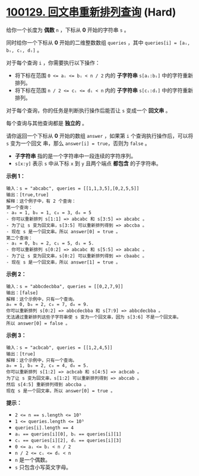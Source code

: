 # [100129. 回文串重新排列查询][link] (Hard)

[link]: https://leetcode.cn/contest/weekly-contest-378/problems/palindrome-rearrangement-queries/

给你一个长度为 **偶数** `n` ，下标从 **0** 开始的字符串 `s` 。

同时给你一个下标从 **0** 开始的二维整数数组 `queries` ，其中 `queries[i] = [aᵢ, bᵢ, cᵢ, dᵢ]` 。

对于每个查询 `i` ，你需要执行以下操作：

- 将下标在范围 `0 <= aᵢ <= bᵢ < n / 2` 内的 **子字符串** `s[aᵢ:bᵢ]` 中的字符重新排列。
- 将下标在范围 `n / 2 <= cᵢ <= dᵢ < n` 内的 **子字符串** `s[cᵢ:dᵢ]` 中的字符重新排列。

对于每个查询，你的任务是判断执行操作后能否让 `s` 变成一个 **回文串** 。

每个查询与其他查询都是 **独立的** 。

请你返回一个下标从 **0** 开始的数组 `answer` ，如果第 `i` 个查询执行操作后，可以将 `s` 变为一个回文
串，那么 `answer[i] = true`，否则为 `false` 。

- **子字符串** 指的是一个字符串中一段连续的字符序列。
- `s[x:y]` 表示 `s` 中从下标 `x` 到 `y` 且两个端点 **都包含** 的子字符串。

**示例 1：**

```
输入：s = "abcabc", queries = [[1,1,3,5],[0,2,5,5]]
输出：[true,true]
解释：这个例子中，有 2 个查询：
第一个查询：
- a₀ = 1, b₀ = 1, c₀ = 3, d₀ = 5
- 你可以重新排列 s[1:1] => abcabc 和 s[3:5] => abcabc 。
- 为了让 s 变为回文串，s[3:5] 可以重新排列得到 => abccba 。
- 现在 s 是一个回文串。所以 answer[0] = true 。
第二个查询：
- a₁ = 0, b₁ = 2, c₁ = 5, d₁ = 5.
- 你可以重新排列 s[0:2] => abcabc 和 s[5:5] => abcabc 。
- 为了让 s 变为回文串，s[0:2] 可以重新排列得到 => cbaabc 。
- 现在 s 是一个回文串，所以 answer[1] = true 。
```

**示例 2：**

```
输入：s = "abbcdecbba", queries = [[0,2,7,9]]
输出：[false]
解释：这个示例中，只有一个查询。
a₀ = 0, b₀ = 2, c₀ = 7, d₀ = 9.
你可以重新排列 s[0:2] => abbcdecbba 和 s[7:9] => abbcdecbba 。
无法通过重新排列这些子字符串使 s 变为一个回文串，因为 s[3:6] 不是一个回文串。
所以 answer[0] = false 。
```

**示例 3：**

```
输入：s = "acbcab", queries = [[1,2,4,5]]
输出：[true]
解释：这个示例中，只有一个查询。
a₀ = 1, b₀ = 2, c₀ = 4, d₀ = 5.
你可以重新排列 s[1:2] => acbcab 和 s[4:5] => acbcab 。
为了让 s 变为回文串，s[1:2] 可以重新排列得到 => abccab 。
然后 s[4:5] 重新排列得到 abccba 。
现在 s 是一个回文串，所以 answer[0] = true 。
```

**提示：**

- `2 <= n == s.length <= 10⁵`
- `1 <= queries.length <= 10⁵`
- `queries[i].length == 4`
- `aᵢ == queries[i][0], bᵢ == queries[i][1]`
- `cᵢ == queries[i][2], dᵢ == queries[i][3]`
- `0 <= aᵢ <= bᵢ < n / 2`
- `n / 2 <= cᵢ <= dᵢ < n `
- `n` 是一个偶数。
- `s` 只包含小写英文字母。
